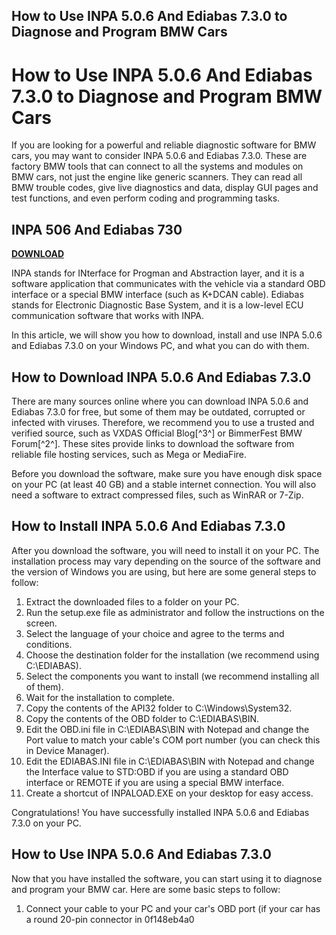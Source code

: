 ## How to Use INPA 5.0.6 And Ediabas 7.3.0 to Diagnose and Program BMW Cars

  
# How to Use INPA 5.0.6 And Ediabas 7.3.0 to Diagnose and Program BMW Cars
  
If you are looking for a powerful and reliable diagnostic software for BMW cars, you may want to consider INPA 5.0.6 and Ediabas 7.3.0. These are factory BMW tools that can connect to all the systems and modules on BMW cars, not just the engine like generic scanners. They can read all BMW trouble codes, give live diagnostics and data, display GUI pages and test functions, and even perform coding and programming tasks.
 
## INPA 506 And Ediabas 730


[**DOWNLOAD**](https://www.google.com/url?q=https%3A%2F%2Furllie.com%2F2tKakR&sa=D&sntz=1&usg=AOvVaw1xAwYo6XqCT2zn8bUfBKdY)

  
INPA stands for INterface for Progman and Abstraction layer, and it is a software application that communicates with the vehicle via a standard OBD interface or a special BMW interface (such as K+DCAN cable). Ediabas stands for Electronic Diagnostic Base System, and it is a low-level ECU communication software that works with INPA.
  
In this article, we will show you how to download, install and use INPA 5.0.6 and Ediabas 7.3.0 on your Windows PC, and what you can do with them.
  
## How to Download INPA 5.0.6 And Ediabas 7.3.0
  
There are many sources online where you can download INPA 5.0.6 and Ediabas 7.3.0 for free, but some of them may be outdated, corrupted or infected with viruses. Therefore, we recommend you to use a trusted and verified source, such as VXDAS Official Blog[^3^] or BimmerFest BMW Forum[^2^]. These sites provide links to download the software from reliable file hosting services, such as Mega or MediaFire.
  
Before you download the software, make sure you have enough disk space on your PC (at least 40 GB) and a stable internet connection. You will also need a software to extract compressed files, such as WinRAR or 7-Zip.
  
## How to Install INPA 5.0.6 And Ediabas 7.3.0
  
After you download the software, you will need to install it on your PC. The installation process may vary depending on the source of the software and the version of Windows you are using, but here are some general steps to follow:
  
1. Extract the downloaded files to a folder on your PC.
2. Run the setup.exe file as administrator and follow the instructions on the screen.
3. Select the language of your choice and agree to the terms and conditions.
4. Choose the destination folder for the installation (we recommend using C:\EDIABAS).
5. Select the components you want to install (we recommend installing all of them).
6. Wait for the installation to complete.
7. Copy the contents of the API32 folder to C:\Windows\System32.
8. Copy the contents of the OBD folder to C:\EDIABAS\BIN.
9. Edit the OBD.ini file in C:\EDIABAS\BIN with Notepad and change the Port value to match your cable's COM port number (you can check this in Device Manager).
10. Edit the EDIABAS.INI file in C:\EDIABAS\BIN with Notepad and change the Interface value to STD:OBD if you are using a standard OBD interface or REMOTE if you are using a special BMW interface.
11. Create a shortcut of INPALOAD.EXE on your desktop for easy access.

Congratulations! You have successfully installed INPA 5.0.6 and Ediabas 7.3.0 on your PC.
  
## How to Use INPA 5.0.6 And Ediabas 7.3.0
  
Now that you have installed the software, you can start using it to diagnose and program your BMW car. Here are some basic steps to follow:

1. Connect your cable to your PC and your car's OBD port (if your car has a round 20-pin connector in 0f148eb4a0
